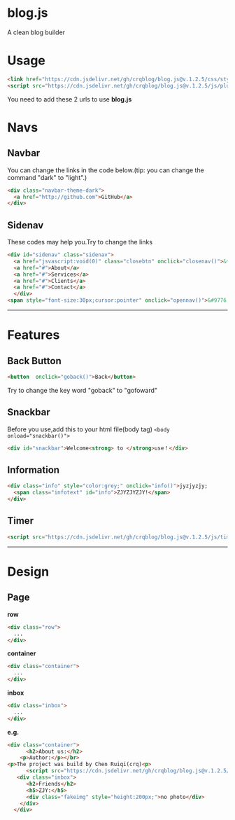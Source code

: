 # blog.js
A clean blog builder

# Usage
```html
<link href="https://cdn.jsdelivr.net/gh/crqblog/blog.js@v.1.2.5/css/style.css" rel="stylesheet">
<script src="https://cdn.jsdelivr.net/gh/crqblog/blog.js@v.1.2.5/js/plugins.js"></script>
```

You need to add these 2 urls to use **blog.js**

# Navs
## Navbar
You can change the links in the code below.(tip: you can change the command "dark" to "light".)
```html
<div class="navbar-theme-dark">
  <a href="http://github.com">GitHub</a>
</div>
```
## Sidenav
These codes may help you.Try to change the links
```html
<div id="sidenav" class="sidenav">
  <a href="jsvascript:void(0)" class="closebtn" onclick="closenav()">&times;</a>
  <a href="#">About</a>
  <a href="#">Services</a>
  <a href="#">Clients</a>
  <a href="#">Contact</a>
  </div>
<span style="font-size:30px;cursor:pointer" onclick="opennav()">&#9776;</span>
```

<hr />

# Features
## Back Button
```html
<button  onclick="goback()">Back</button>
```
Try to change the key word "goback" to "gofoward"
## Snackbar
Before you use,add this to your html file(body tag)
`<body onload="snackbar()">`
  
```html
<div id="snackbar">Welcome<strong> to </strong>use！</div>
```
## Information
```html
<div class="info" style="color:grey;" onclick="info()">jyzjyzjy;
  <span class="infotext" id="info">ZJYZJYZJY!</span>
</div>
```

## Timer
```html
<script src="https://cdn.jsdelivr.net/gh/crqblog/blog.js@v.1.2.5/js/timer.js"></script>
```

<hr />

# Design
## Page
**row**
```html
<div class="row">
  ...
</div>
```

**container**
```html
<div class="container">
  ...
</div>
```

**inbox**
```html
<div class="inbox">
  ...
</div>
```


**e.g.**

```html
<div class="container">
      <h2>About us:</h2>
    <p>Author:</p></br>
<p>The project was build by Chen Ruiqi(crq)<p>
      <script src="https://cdn.jsdelivr.net/gh/crqblog/blog.js@v.1.2.5/js/timer.js"></script>
   <div class="inbox">
      <h2>Friends</h2>
      <h5>ZJY:</h5>
      <div class="fakeimg" style="height:200px;">no photo</div>
    </div>
  </div>
```
